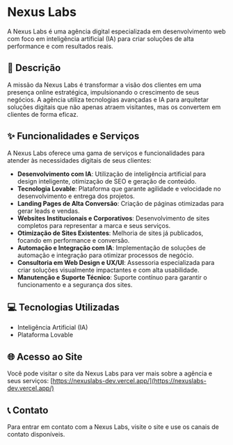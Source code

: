 # Nexus Labs

A Nexus Labs é uma agência digital especializada em desenvolvimento web com foco em inteligência artificial (IA) para criar soluções de alta performance e com resultados reais.

## 📄 Descrição

A missão da Nexus Labs é transformar a visão dos clientes em uma presença online estratégica, impulsionando o crescimento de seus negócios. A agência utiliza tecnologias avançadas e IA para arquitetar soluções digitais que não apenas atraem visitantes, mas os convertem em clientes de forma eficaz.

## ✨ Funcionalidades e Serviços

A Nexus Labs oferece uma gama de serviços e funcionalidades para atender às necessidades digitais de seus clientes:

- **Desenvolvimento com IA**: Utilização de inteligência artificial para design inteligente, otimização de SEO e geração de conteúdo.
- **Tecnologia Lovable**: Plataforma que garante agilidade e velocidade no desenvolvimento e entrega dos projetos.
- **Landing Pages de Alta Conversão**: Criação de páginas otimizadas para gerar leads e vendas.
- **Websites Institucionais e Corporativos**: Desenvolvimento de sites completos para representar a marca e seus serviços.
- **Otimização de Sites Existentes**: Melhoria de sites já publicados, focando em performance e conversão.
- **Automação e Integração com IA**: Implementação de soluções de automação e integração para otimizar processos de negócio.
- **Consultoria em Web Design e UX/UI**: Assessoria especializada para criar soluções visualmente impactantes e com alta usabilidade.
- **Manutenção e Suporte Técnico**: Suporte contínuo para garantir o funcionamento e a segurança dos sites.

## 💻 Tecnologias Utilizadas

- Inteligência Artificial (IA)
- Plataforma Lovable

## 🌐 Acesso ao Site

Você pode visitar o site da Nexus Labs para ver mais sobre a agência e seus serviços:
[https://nexuslabs-dev.vercel.app/](https://nexuslabs-dev.vercel.app/)

## 📞 Contato

Para entrar em contato com a Nexus Labs, visite o site e use os canais de contato disponíveis.
